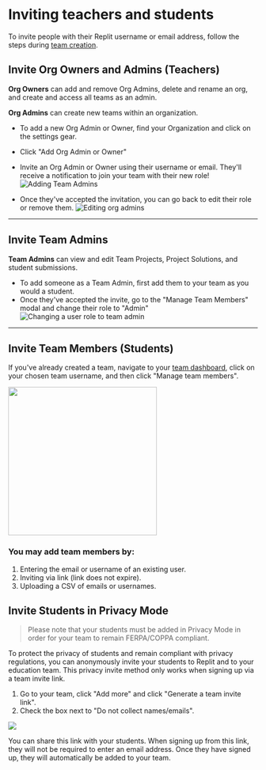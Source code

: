 # Inviting teachers and students


To invite people with their Replit username or email address, follow the steps during [team creation](https://docs.replit.com/teams/intro-teams-education). 

## Invite Org Owners and Admins (Teachers)
**Org Owners** can add and remove Org Admins, delete and rename an org, and create and access all teams as an admin. 

**Org Admins** can create new teams within an organization.

* To add a new Org Admin or Owner, find your Organization and click on the settings gear.
* Click "Add Org Admin or Owner"
* Invite an Org Admin or Owner using their username or email. They'll receive a notification to join your team with their new role! 
![Adding Team Admins](/images/teamsForEducation/inviting-users/add_org_admin.gif)

* Once they've accepted the invitation, you can go back to edit their role or remove them.
![Editing org admins](/images/teamsForEducation/inviting-users/edit_org_admin.gif)

----

## Invite Team Admins
**Team Admins** can view and edit Team Projects, Project Solutions, and student submissions.

* To add someone as a Team Admin, first add them to your team as you would a student.
* Once they've accepted the invite, go to the "Manage Team Members" modal and change their role to "Admin"
![Changing a user role to team admin](/images/teamsForEducation/inviting-users/add_team_admin.gif)

---
## Invite Team Members (Students)

If you've already created a team, navigate to your [team dashboard](https://replit.com/teams), click on your chosen team username, and then click "Manage team members".

<img style="width: 300px" src="/images/teamsForEducation/manageTeamMembers.png" />

### You may add team members by:

1. Entering the email or username of an existing user.
2. Inviting via link (link does not expire).
3. Uploading a CSV of emails or usernames.

## Invite Students in Privacy Mode
>Please note that your students must be added in Privacy Mode in order for your team to remain FERPA/COPPA compliant.

To protect the privacy of students and remain compliant with privacy regulations, you can anonymously invite your students to Replit and to your education team. This privacy invite method only works when signing up via a team invite link.

1. Go to your team, click "Add more" and click "Generate a team invite link".
2. Check the box next to "Do not collect names/emails".

<img src="/images/teamsForEducation/privacy-invite.png" />

You can share this link with your students. When signing up from this link, they will not be required to enter an email address. Once they have signed up, they will automatically be added to your team.

